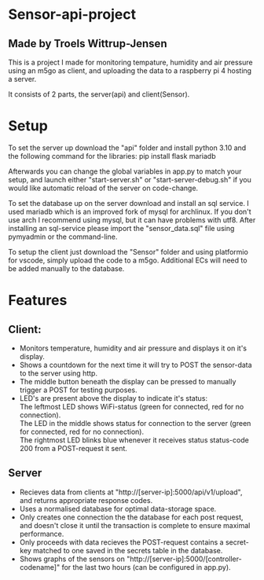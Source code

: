 # Sensor-api-project
## Made by Troels Wittrup-Jensen

This is a project I made for monitoring tempature, humidity and air pressure using an m5go as client, and uploading the data to a raspberry pi 4 hosting a server.

It consists of 2 parts, the server(api) and client(Sensor).

# Setup
To set the server up download the "api" folder and install python 3.10 and the following command for the libraries:
pip install flask mariadb

Afterwards you can change the global variables in app.py to match your setup, and launch either "start-server.sh" or "start-server-debug.sh" if you would like automatic reload of the server on code-change.

To set the database up on the server download and install an sql service. I used mariadb which is an improved fork of mysql for archlinux. If you don't use arch I recommend using mysql, but it can have problems with utf8.
After installing an sql-service please import the "sensor_data.sql" file using pymyadmin or the command-line. 

To setup the client just download the "Sensor" folder and using platformio for vscode, simply upload the code to a m5go. Additional ECs will need to be added manually to the database.

# Features
## Client: 
* Monitors temperature, humidity and air pressure and displays it on it's display.
* Shows a countdown for the next time it will try to POST the sensor-data to the server using http.
* The middle button beneath the display can be pressed to manually trigger a POST for testing purposes.
* LED's are present above the display to indicate it's status:
<br>The leftmost LED shows WiFi-status (green for connected,  red for no connection).
<br>The LED in the middle shows status for connection to the server (green for connected,  red for no connection).
<br>The rightmost LED blinks blue whenever it receives status status-code 200 from a POST-request it sent. 

## Server
* Recieves data from clients at "http://[server-ip]:5000/api/v1/upload", and returns appropriate response codes.
* Uses a normalised database for optimal data-storage space.
* Only creates one connection the the database for each post request, and doesn't close it until the transaction is complete to ensure maximal performance.
* Only proceeds with data recieves the POST-request contains a secret-key matched to one saved in the secrets table in the database.
* Shows graphs of the sensors on "http://[server-ip]:5000/[controller-codename]" for the last two hours (can be configured in app.py).
